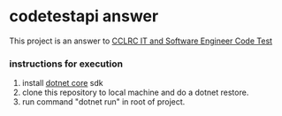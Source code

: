 # codetestapi answer

This project is an answer to [CCLRC IT and Software Engineer Code Test](https://github.com/CCLRC/code-test)

### instructions for execution

 1. install [dotnet core](https://dotnet.microsoft.com/download/dotnet-core/3.1) sdk
 2. clone this repository to local machine and do a dotnet restore.
 3. run command "dotnet run" in root of project.
